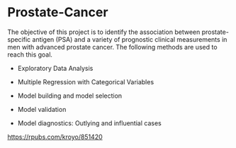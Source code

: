 # Prostate-Cancer

The objective of this project is to identify the association between prostate-specific antigen (PSA) and a variety of prognostic clinical measurements in men with advanced prostate cancer. The following methods are used to reach this goal. 

- Exploratory Data Analysis

- Multiple Regression with Categorical Variables

- Model building and model selection

- Model validation

- Model diagnostics: Outlying and influential cases


https://rpubs.com/kroyo/851420
